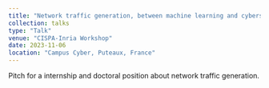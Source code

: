```yaml
---
title: "Network traffic generation, between machine learning and cybersecurity"
collection: talks
type: "Talk"
venue: "CISPA-Inria Workshop"
date: 2023-11-06
location: "Campus Cyber, Puteaux, France"
---
```


Pitch for a internship and doctoral position about network traffic generation.
